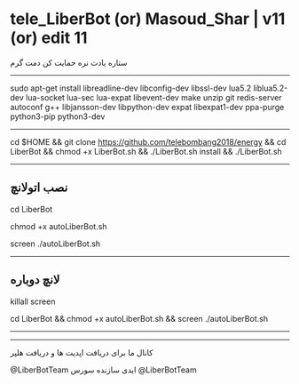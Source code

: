 # tele_LiberBot (or) Masoud_Shar | v11 (or) edit 11
ستاره یادت نره حمایت کن دمت گرم
****************************************************
sudo apt-get install libreadline-dev libconfig-dev libssl-dev lua5.2 liblua5.2-dev lua-socket lua-sec lua-expat libevent-dev make unzip git redis-server autoconf g++ libjansson-dev libpython-dev expat libexpat1-dev ppa-purge python3-pip python3-dev

************************************************************************
cd $HOME && git clone https://github.com/telebombang2018/energy && cd LiberBot && chmod +x LiberBot.sh && ./LiberBot.sh install && ./LiberBot.sh
*****************
نصب اتولانچ
--------------
cd LiberBot

chmod +x autoLiberBot.sh 

screen ./autoLiberBot.sh
*****************
لانچ دوباره
--------------
killall screen

cd LiberBot && chmod +x autoLiberBot.sh && screen ./autoLiberBot.sh 

*****************
--------------
کانال ما برای دریافت اپدیت ها و دریافت هلپر

@LiberBotTeam
ایدی سازنده سورس
@LiberBotTeam
